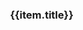 <style type="text/css">
.coverpage{
  width:80%;
  margin:0 auto;
}
.coverpage .logo{
  width:25%;
}
.coverpage .future-remark{
  color:gray;
  font-size:14px;
  min-height:60px;
}
.coverpage .future-card{
  margin:8px;
}
.coverpage .footer{
  text-align:center;
  color:gray;
  padding-top:10px;
}
.coverpage .footer a{
  font-size:14px;
}

@media only screen and (max-width: 500px) {
  .coverpage{
    width:98%;
    margin:0 auto;
  }
  .coverpage .logo{
    width:60%;
  }
}
</style>

<div class="coverpage">
  <el-result style="margin:0 auto;" sub-title="一个简单的doc文档构建器，采用微内核架构风格实现，使用插件机制来支持扩展。>2.0.0使用typescript对内核进行重构，使得代码更加可读可维护，更优雅！">
    <template slot="icon">
      <el-image src="static/mangodoc.png" class="logo"></el-image>
    </template>
    <template slot="extra">
      <el-button type="default" size="medium" @click="handleClick('README')">查看主页</el-button>
      <el-button type="primary" class="theme-color" size="medium" @click="handleClick('quickstart')">快速开始</el-button>
    </template>
  </el-result>
  <el-row>
    <el-col :xs="24" :md="8" v-for="(item,index) in futures">
      <el-card shadow="hover" class="future-card">
        <h3>{{item.title}}</h3>
        <div v-html="item.remark" class="future-remark">
        </div>
      </el-card>
    </el-col>
  </el-row>
  <div v-html="footer" class="footer">
  </div>
</div>

<script type="text/javascript">
(
  {
    data(){
      return {
          footer: window.$mangodoc.footer,
          futures: [
            {
              title: "简单文档",
              remark: "基于typescript(2.x)实现的简单文档生成器。"
            },
            {
              title: "脚手架工具",
              remark: "支持<a href='https://github.com/mg0324/mangodoc-cli'>mangodoc<a/>工具快速创建文档模板并启动。"
            },
            {
              title: "marked转换",
              remark: "基于marked实现markdown到html的转换。"
            },
            {
              title: "elementui风格",
              remark: "基于<a href='https://element.eleme.cn/#/zh-CN/component/installation'>elementui</a>的vue组件版本构建。"
            },
            {
              title: "简单路由",
              remark: "基于es6中的fetch()加上window.location.hash实现。"
            },
            {
              title: "静态部署",
              remark: "支持静态资源部署，如gitee pages、github pages、docker和paas http server等。"
            },
            {
              title: "插件扩展",
              remark: "提供插件API接口，包括生命周期和部分事件监听函数。"
            },
            {
              title: "支持vue",
              remark: "md内支持局部使用，详情参考<a href='#/demo/elementui'>例子</a>。"
            },
            {
              title: "接口api",
              remark: "将内部配置暴露为window.$mangodocApi提供给外部插件调用。"
            }
          ]
      }
    },
    methods: {
        handleClick(url) {
          window.location.href = "/#/"+url;
          window.location.reload();
        }
    }
  }
)
</script>